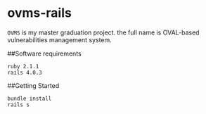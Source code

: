 ovms-rails
===========

`OVMS` is my master graduation project. the full name is OVAL-based vulnerabilities management system.

##Software requirements
	
	ruby 2.1.1
	rails 4.0.3

##Getting Started
	
	bundle install
	rails s